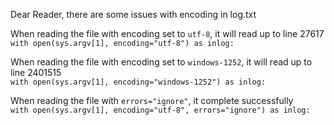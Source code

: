 Dear Reader, there are some issues with encoding in log.txt

When reading the file with encoding set to `utf-8`, it will read up to line 27617  
```with open(sys.argv[1], encoding="utf-8") as inlog:```

When reading the file with encoding set to `windows-1252`, it will read up to line 2401515  
`with open(sys.argv[1], encoding="windows-1252") as inlog:`

When reading the file with `errors="ignore"`, it complete successfully  
`with open(sys.argv[1], encoding="utf-8", errors="ignore") as inlog:`
